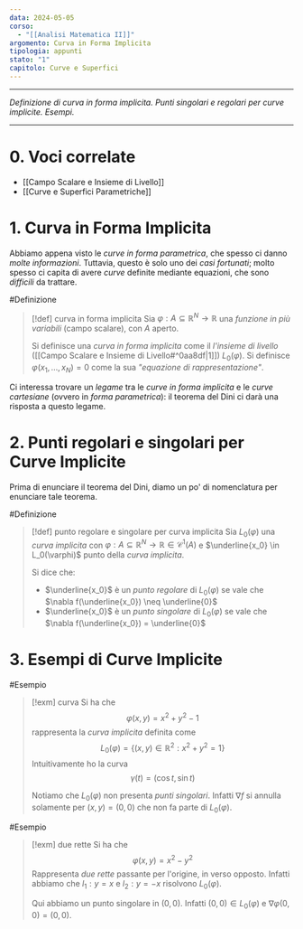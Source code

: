 ```yaml
---
data: 2024-05-05
corso:
  - "[[Analisi Matematica II]]"
argomento: Curva in Forma Implicita
tipologia: appunti
stato: "1"
capitolo: Curve e Superfici
---
```

- - -
*Definizione di curva in forma implicita. Punti singolari e regolari per curve implicite. Esempi.*
- - -
# 0. Voci correlate
- [[Campo Scalare e Insieme di Livello]]
- [[Curve e Superfici Parametriche]]
# 1. Curva in Forma Implicita
Abbiamo appena visto le *curve in forma parametrica*, che spesso ci danno *molte informazioni*. Tuttavia, questo è solo uno dei *casi fortunati*; molto spesso ci capita di avere *curve* definite mediante equazioni, che sono *difficili* da trattare.

#Definizione 
> [!def] curva in forma implicita
> Sia $\varphi: A \subseteq \mathbb{R}^N \longrightarrow \mathbb{R}$ una *funzione in più variabili* (campo scalare), con $A$ aperto.
> 
> Si definisce una *curva in forma implicita* come il *l'insieme di livello* ([[Campo Scalare e Insieme di Livello#^0aa8df|1]]) $L_0(\varphi)$.
> Si definisce $\varphi(x_1,\ldots,x_N)=0$ come la sua *"equazione di rappresentazione"*.

Ci interessa trovare un *legame* tra le *curve in forma implicita* e le *curve cartesiane* (ovvero in *forma parametrica*): il teorema del Dini ci darà una risposta a questo legame.

# 2. Punti regolari e singolari per Curve Implicite
Prima di enunciare il teorema del Dini, diamo un po' di nomenclatura per enunciare tale teorema.

#Definizione 
> [!def] punto regolare e singolare per curva implicita
> Sia $L_0(\varphi)$ una *curva implicita* con $\varphi: A \subseteq \mathbb{R}^N \longrightarrow \mathbb{R} \in \mathcal{C}^1(A)$ e $\underline{x_0} \in L_0(\varphi)$ punto della *curva implicita*.
> 
> Si dice che:
> - $\underline{x_0}$ è un *punto regolare* di $L_0(\varphi)$ se vale che $\nabla f(\underline{x_0}) \neq \underline{0}$
> - $\underline{x_0}$ è un *punto singolare* di $L_0(\varphi)$ se vale che $\nabla f(\underline{x_0}) = \underline{0}$
> $$
> $$

# 3. Esempi di Curve Implicite
#Esempio 
> [!exm] curva
> Si ha che
> $$
> \varphi(x,y)=x^2+y^2-1
> $$
> rappresenta la *curva implicita* definita come
> $$
> L_0(\varphi)=\{(x,y) \in \mathbb{R}^2:x^2+y^2=1\}
> $$
> Intuitivamente ho la curva
> $$
> \gamma(t)=(\cos t, \sin t)
> $$
> 
> Notiamo che $L_0(\varphi)$ non presenta *punti singolari*. Infatti $\nabla f$ si annulla solamente per $(x,y)=(0,0)$ che non fa parte di $L_0(\varphi)$.

#Esempio 
> [!exm] due rette
> Si ha che
> $$
> \varphi(x,y)=x^2-y^2
> $$
> Rappresenta *due rette* passante per l'origine, in verso opposto. Infatti abbiamo che
> $l_1: y=x$ e $l_2: y=-x$ risolvono $L_0(\varphi)$.
> 
> Qui abbiamo un punto singolare in $(0,0)$. Infatti $(0,0) \in L_0(\varphi)$ e $\nabla \varphi(0,0)=(0,0)$.
